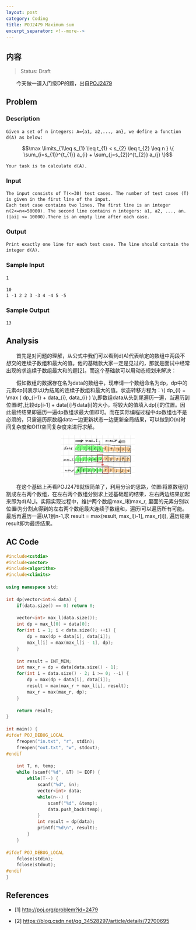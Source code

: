 ```yaml
---
layout: post
category: Coding
title: POJ2479 Maximum sum
excerpt_separator: <!--more-->
---
```



## 内容 
>Status: Draft

　　今天做一道入门级DP的题，出自[POJ2479](http://poj.org/problem?id=2479)
<!--more-->
## <a id="Problem">Problem</a>

### Description

    Given a set of n integers: A={a1, a2,..., an}, we define a function d(A) as below:

$$\max \limits_{1\leq s_{1} \leq t_{1} < s_{2} \leq t_{2} \leq n } \{ \sum_{i=s_{1}}^{t_{1}} a_{i} + \sum_{j=s_{2}}^{t_{2}} a_{j} \}$$

    Your task is to calculate d(A).

### Input

    The input consists of T(<=30) test cases. The number of test cases (T) is given in the first line of the input. 
    Each test case contains two lines. The first line is an integer n(2<=n<=50000). The second line contains n integers: a1, a2, ..., an. (|ai| <= 10000).There is an empty line after each case.

### Output

    Print exactly one line for each test case. The line should contain the integer d(A).

### Sample Input

    1

    10
    1 -1 2 2 3 -3 4 -4 5 -5

### Sample Output

    13

## <a id="Analysis">Analysis</a>

　　首先是对问题的理解，从公式中我们可以看到d(A)代表给定的数组中两段不想交的连续子数组和最大的值。他的基础款大家一定是见过的，那就是面试中经常出现的求连续子数组最大和的题[[2]](https://blog.csdn.net/qq_34528297/article/details/72700695)。而这个基础款可以用动态规划来解决：

　　假如数组的数据存在名为data的数组中，现申请一个数组命名为dp，dp中的元素dp[i]表示以i为结尾的连续子数组和最大的值。状态转移方程为：\\( dp_{i} = \max \( dp_{i-1} + data_{i}, data_{i} \) \\),即数组data从头到尾遍历一遍，当遍历到位置i时,比较dp[i-1] + data[i]与data[i]的大小，将较大的值填入dp[i]的位置。因此最终结果即遍历一遍dp数组求最大值即可。而在实际编程过程中dp数组也不是必须的，只需遍历原数组data一边更新状态一边更新全局结果，可以做到O(n)时间复杂度和O(1)空间复杂度来进行求解。

<div align="center">
<img src="/assets/img/2018/10/14/dp.png" width="40%" height="40%"/>
</div>

　　在这个基础上再看POJ2479就很简单了，利用分治的思路，位置i将原数组切割成左右两个数组，在左右两个数组分别求上述基础题的结果，左右两边结果加起来即为d(A)_i。实际实现过程中，维护两个数组max_l和max_r, 里面的元素分别以位置i为分割点得到的左右两个数组最大连续子数组和，遍历i可以遍历所有可能。最后再遍历一遍i从1到n-1,求 result = max(result, max_l[i-1], max_r[i]), 遍历结束result即为最终结果。

## <a id="AC Code">AC Code</a> 

```cpp
#include<cstdio>
#include<vector>
#include<algorithm>
#include<climits>

using namespace std;

int dp(vector<int>& data) {
    if(data.size() == 0) return 0;

    vector<int> max_l(data.size());
    int dp = max_l[0] = data[0];
    for(int i = 1; i < data.size(); ++i) {
        dp = max(dp + data[i], data[i]);
        max_l[i] = max(max_l[i - 1], dp);
    }

    int result = INT_MIN;
    int max_r = dp = data[data.size() - 1];
    for(int i = data.size() - 2; i >= 0; --i) {
        dp = max(dp + data[i], data[i]);
        result = max(max_r + max_l[i], result);
        max_r = max(max_r, dp);
    }

    return result;
}

int main() {
#ifdef POJ_DEBUG_LOCAL
    freopen("in.txt", "r", stdin);
    freopen("out.txt", "w", stdout);
#endif

    int T, n, temp;
    while (scanf("%d", &T) != EOF) {
        while(T--) {
            scanf("%d", &n);
            vector<int> data;
            while(n--) {
                scanf("%d", &temp);
                data.push_back(temp);
            }
            int result = dp(data);
            printf("%d\n", result);
        }
    }

#ifdef POJ_DEBUG_LOCAL
    fclose(stdin);
    fclose(stdout);
#endif
}
```

## <a id="References">References</a>

* [1] http://poj.org/problem?id=2479

* [2] https://blog.csdn.net/qq_34528297/article/details/72700695

